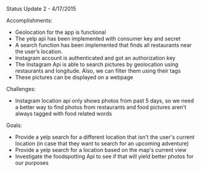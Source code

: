 Status Update 2 - 4/17/2015

Accomplishments: 
- Geolocation for the app is functional
- The yelp api has been implemented with consumer key and secret
- A search function has been implemented that finds all restaurants near the user’s location.
- Instagram account is authenticated and got an authorization key
- The Instagram Api is able to search pictures by geolocation using restaurants and longitude. Also, we can filter them using their tags
- These pictures can be displayed on a webpage

Challenges:
- Instagram location api only shows photos from past 5 days, so we need a better way to find photos from restaurants and food pictures aren't always tagged with food related words

Goals:
- Provide a yelp search for a different location that isn't the user's current location (in case that they want to search for an upcoming adventure)
- Provide a yelp search for a location based on the map's current view
- Investigate the foodspotting Api to see if that will yield better photos for our purposes 
